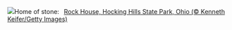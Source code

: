 ![](https://www.bing.com/th?id=OHR.RockHouse_EN-US1852534234_UHD.jpg&w=1000)Home of stone:&nbsp;&ensp;[Rock House, Hocking Hills State Park, Ohio (© Kenneth Keifer/Getty Images)](https://www.bing.com/th?id=OHR.RockHouse_EN-US1852534234_UHD.jpg)
<br><br/>
